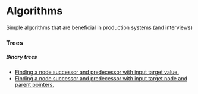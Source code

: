 # Algorithms
Simple algorithms that are beneficial in production systems (and interviews)

### Trees
##### Binary trees
* [Finding a node successor and predecessor with input target value.](https://github.com/michaelyta/algorithms/blob/master/trees/binary/node_successor_and_predecessor/value_input.java)
* [Finding a node successor and predecessor with input target node and parent pointers.](https://github.com/michaelyta/algorithms/blob/master/trees/binary/node_successor_and_predecessor/node_with_parent.java)